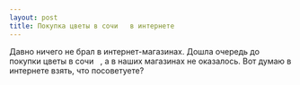 ```yaml
---
layout: post 
title: Покупка цветы в сочи ‌ ‌ в интернете 
--- 
```

Давно ничего не брал в интернет-магазинах. Дошла очередь до покупки цветы в сочи ‌ ‌ , а в наших магазинах не оказалось. Вот думаю в интернете взять, что посоветуете?